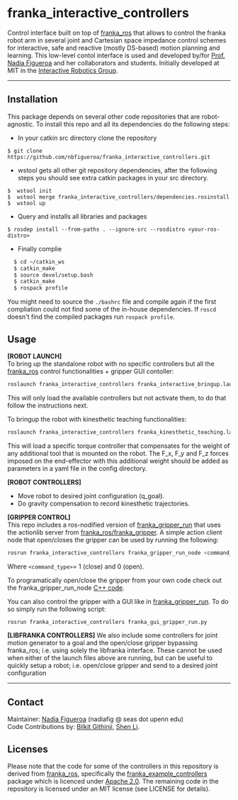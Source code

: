 # franka_interactive_controllers

Control interface built on top of [franka_ros](https://frankaemika.github.io/docs/franka_ros.html) that allows to control the franka robot arm in several joint and Cartesian space impedance control schemes for interactive, safe and reactive (mostly DS-based) motion planning and learning. This low-level contol interface is used and developed by/for [Prof. Nadia Figueroa](https://github.com/nbfigueroa) and her collaborators and students. Initially developed at MIT in the [Interactive Robotics Group](https://interactive.mit.edu/).

---
## Installation
This package depends on several other code repositories that are robot-agnostic. To install this repo and all its dependencies do the following steps:
* In your catkin src directory clone the repository
```
$ git clone https://github.com/nbfigueroa/franka_interactive_controllers.git
```
* wstool gets all other git repository dependencies, after the following steps you should see extra catkin 
  packages in your src directory.
```
$  wstool init
$  wstool merge franka_interactive_controllers/dependencies.rosinstall 
$  wstool up 
```
* Query and installs all libraries and packages 
```
$ rosdep install --from-paths . --ignore-src --rosdistro <your-ros-distro> 
```

* Finally complie
```bash
  $ cd ~/catkin_ws
  $ catkin_make
  $ source devel/setup.bash
  $ catkin_make
  $ rospack profile
```
 You might need to source the `./bashrc` file and compile again if the first compliation could not find some of the in-house dependencies. If `roscd` doesn't find the compiled packages run `rospack profile`.


## Usage
**[ROBOT LAUNCH]**   
To bring up the standalone robot with no specific controllers but all the [franka_ros](https://frankaemika.github.io/docs/franka_ros.html) control functionalities + gripper GUI contoller:
```bash
roslaunch franka_interactive_controllers franka_interactive_bringup.launch 
```
This will only load the available controllers but not activate them, to do that follow the instructions next.

To bringup the robot with kinesthetic teaching functionalities:
```bash
roslaunch franka_interactive_controllers franka_kinesthetic_teaching.launch 
```
This will load a specific torque controller that compensates for the weight of any additional tool that is mounted on the robot. The F_x, F_y and F_z forces imposed on the end-effector with this additional weight should be added as parameters in a yaml file in the config directory.

**[ROBOT CONTROLLERS]** 
- Move robot to desired joint configuration (q_goal).
- Do gravity compensation to record kinesthetic trajectories.

**[GRIPPER CONTROL]**  
This repo includes a ros-nodified version of  [franka_gripper_run](https://github.com/nbfigueroa/franka_gripper_run) that uses the actionlib server from [franka_ros/franka_gripper](https://frankaemika.github.io/docs/franka_ros.html#franka-gripper). A simple action client node that open/closes the gripper can be used by running the following:
```bash
rosrun franka_interactive_controllers franka_gripper_run_node <command_type>
```
Where ``<command_type>``= 1 (close) and 0 (open).

To programatically open/close the gripper from your own code check out the franka_gripper_run_node [C++ code](https://github.com/nbfigueroa/franka_interactive_controllers/blob/main/src/franka_gripper_run_node.cpp).

You can also control the gripper with a GUI like in [franka_gripper_run](https://github.com/nbfigueroa/franka_gripper_run). To do so simply run the following script:
```bash
rosrun franka_interactive_controllers franka_gui_gripper_run.py
```

**[LIBFRANKA CONTROLLERS]** We also include some controllers for joint motion generator to a goal and the open/close gripper bypassing franka_ros; i.e. using solely the libfranka interface. These cannot be used when either of the launch files above are running, but can be useful to quickly setup a robot; i.e. open/close gripper and send to a desired joint configuration

---
## Contact
Maintainer: [Nadia Figueroa](https://nbfigueroa.github.io/) (nadiafig @ seas dot upenn edu)  
Code Contributions by: [Bilkit Githinji](https://interactive.mit.edu/about/people/bilkit), [Shen Li](https://shenlirobot.github.io/).

## Licenses
Please note that the code for some of the controllers in this repository is derived from [franka_ros](https://github.com/frankaemika/franka_ros/), specifically the [franka_example_controllers](https://github.com/frankaemika/franka_ros/tree/develop/franka_example_controllers) package which is licenced under [Apache 2.0](https://www.apache.org/licenses/LICENSE-2.0.html). The remaining code in the repository is licensed under an MIT license (see LICENSE for details).
